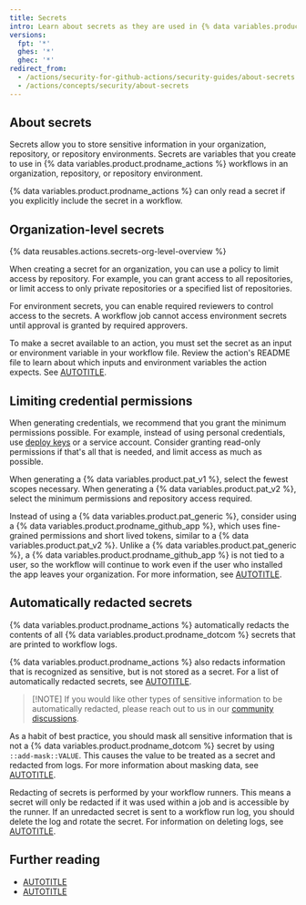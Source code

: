 ```yaml
---
title: Secrets
intro: Learn about secrets as they are used in {% data variables.product.prodname_actions %} workflows.
versions:
  fpt: '*'
  ghes: '*'
  ghec: '*'
redirect_from:
  - /actions/security-for-github-actions/security-guides/about-secrets
  - /actions/concepts/security/about-secrets
---
```


## About secrets

Secrets allow you to store sensitive information in your organization, repository, or repository environments. Secrets are variables that you create to use in {% data variables.product.prodname_actions %} workflows in an organization, repository, or repository environment.

{% data variables.product.prodname_actions %} can only read a secret if you explicitly include the secret in a workflow.

## Organization-level secrets

{% data reusables.actions.secrets-org-level-overview %}

When creating a secret for an organization, you can use a policy to limit access by repository. For example, you can grant access to all repositories, or limit access to only private repositories or a specified list of repositories.

For environment secrets, you can enable required reviewers to control access to the secrets. A workflow job cannot access environment secrets until approval is granted by required approvers.

To make a secret available to an action, you must set the secret as an input or environment variable in your workflow file. Review the action's README file to learn about which inputs and environment variables the action expects. See [AUTOTITLE](/actions/using-workflows/workflow-syntax-for-github-actions#jobsjob_idstepsenv).

## Limiting credential permissions

When generating credentials, we recommend that you grant the minimum permissions possible. For example, instead of using personal credentials, use [deploy keys](/authentication/connecting-to-github-with-ssh/managing-deploy-keys#deploy-keys) or a service account. Consider granting read-only permissions if that's all that is needed, and limit access as much as possible.

When generating a {% data variables.product.pat_v1 %}, select the fewest scopes necessary. When generating a {% data variables.product.pat_v2 %}, select the minimum permissions and repository access required.

Instead of using a {% data variables.product.pat_generic %}, consider using a {% data variables.product.prodname_github_app %}, which uses fine-grained permissions and short lived tokens, similar to a {% data variables.product.pat_v2 %}. Unlike a {% data variables.product.pat_generic %}, a {% data variables.product.prodname_github_app %} is not tied to a user, so the workflow will continue to work even if the user who installed the app leaves your organization. For more information, see [AUTOTITLE](/apps/creating-github-apps/guides/making-authenticated-api-requests-with-a-github-app-in-a-github-actions-workflow).

## Automatically redacted secrets

{% data variables.product.prodname_actions %} automatically redacts the contents of all {% data variables.product.prodname_dotcom %} secrets that are printed to workflow logs.

{% data variables.product.prodname_actions %} also redacts information that is recognized as sensitive, but is not stored as a secret. For a list of automatically redacted secrets, see [AUTOTITLE](/actions/reference/secrets-reference#automatically-redacted-secrets).

> [!NOTE] If you would like other types of sensitive information to be automatically redacted, please reach out to us in our [community discussions](https://github.com/orgs/community/discussions?discussions_q=is%3Aopen+label%3AActions).

As a habit of best practice, you should mask all sensitive information that is not a {% data variables.product.prodname_dotcom %} secret by using `::add-mask::VALUE`. This causes the value to be treated as a secret and redacted from logs. For more information about masking data, see [AUTOTITLE](/actions/using-workflows/workflow-commands-for-github-actions#masking-a-value-in-a-log).

Redacting of secrets is performed by your workflow runners. This means a secret will only be redacted if it was used within a job and is accessible by the runner. If an unredacted secret is sent to a workflow run log, you should delete the log and rotate the secret. For information on deleting logs, see [AUTOTITLE](/actions/monitoring-and-troubleshooting-workflows/using-workflow-run-logs#deleting-logs).

## Further reading

* [AUTOTITLE](/actions/security-for-github-actions/security-guides/using-secrets-in-github-actions)
* [AUTOTITLE](/rest/actions/secrets)
